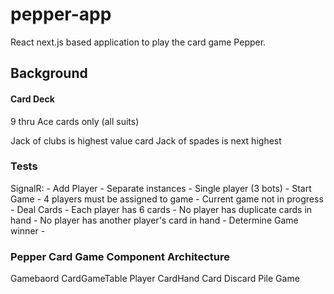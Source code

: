 # pepper-app

React next.js based application to play the card game Pepper. 

## Background

#### Card Deck
9 thru Ace cards only (all suits)

Jack of clubs is highest value card
Jack of spades is next highest

### Tests

SignalR:
    - Add Player
        - Separate instances
        - Single player (3 bots)
    - Start Game
        - 4 players must be assigned to game
        - Current game not in progress
    - Deal Cards
        - Each player has 6 cards
        - No player has duplicate cards in hand
        - No player has another player's card in hand
    - Determine Game winner
        - 
### Pepper Card Game Component Architecture

Gamebaord
    CardGameTable
        Player
            CardHand
            Card
        Discard Pile
    Game